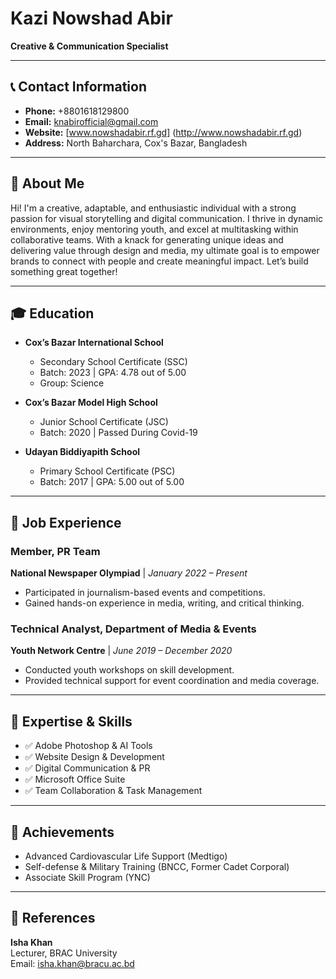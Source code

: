 # Kazi Nowshad Abir

**Creative & Communication Specialist**

---

## 📞 Contact Information
- **Phone:** +8801618129800
- **Email:** knabirofficial@gmail.com
- **Website:** [www.nowshadabir.rf.gd] (http://www.nowshadabir.rf.gd)
- **Address:** North Baharchara, Cox's Bazar, Bangladesh

---

## 👋 About Me
Hi! I'm a creative, adaptable, and enthusiastic individual with a strong passion for visual storytelling and digital communication. I thrive in dynamic environments, enjoy mentoring youth, and excel at multitasking within collaborative teams. With a knack for generating unique ideas and delivering value through design and media, my ultimate goal is to empower brands to connect with people and create meaningful impact. Let’s build something great together!

---

## 🎓 Education
- **Cox’s Bazar International School**
  - Secondary School Certificate (SSC)
  - Batch: 2023 | GPA: 4.78 out of 5.00
  - Group: Science

- **Cox’s Bazar Model High School**
  - Junior School Certificate (JSC)
  - Batch: 2020 | Passed During Covid-19

- **Udayan Biddiyapith School**
  - Primary School Certificate (PSC)
  - Batch: 2017 | GPA: 5.00 out of 5.00

---

## 💼 Job Experience

### Member, PR Team  
**National Newspaper Olympiad** | *January 2022 – Present*  
- Participated in journalism-based events and competitions.  
- Gained hands-on experience in media, writing, and critical thinking.

### Technical Analyst, Department of Media & Events  
**Youth Network Centre** | *June 2019 – December 2020*  
- Conducted youth workshops on skill development.  
- Provided technical support for event coordination and media coverage.

---

## 🧠 Expertise & Skills
- ✅ Adobe Photoshop & AI Tools  
- ✅ Website Design & Development  
- ✅ Digital Communication & PR  
- ✅ Microsoft Office Suite  
- ✅ Team Collaboration & Task Management

---

## 🏅 Achievements
- Advanced Cardiovascular Life Support (Medtigo)  
- Self-defense & Military Training (BNCC, Former Cadet Corporal)  
- Associate Skill Program (YNC)

---

## 🧾 References

**Isha Khan**  
Lecturer, BRAC University  
Email: isha.khan@bracu.ac.bd
